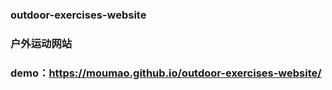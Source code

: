 ### outdoor-exercises-website
### 户外运动网站
### demo：https://moumao.github.io/outdoor-exercises-website/

